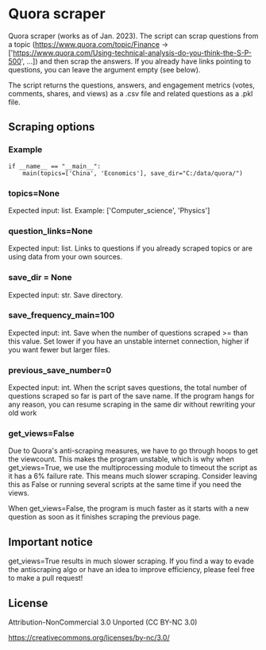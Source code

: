 # Quora scraper

Quora scraper (works as of Jan. 2023). The script can scrap questions from a topic (https://www.quora.com/topic/Finance -> ['https://www.quora.com/Using-technical-analysis-do-you-think-the-S-P-500', ...]) and then scrap the answers. If you already have links pointing to questions, you can leave the argument empty (see below).

The script returns the questions, answers, and engagement metrics (votes, comments, shares, and views) as a .csv file and related questions as a .pkl file. 

## Scraping options

### Example

```
if __name__ == "__main__":
    main(topics=['China', 'Economics'], save_dir="C:/data/quora/")
```

### topics=None 

Expected input: list. Example: ['Computer_science', 'Physics']

### question_links=None 
Expected input: list. Links to questions if you already scraped topics or are using data from your own sources.

### save_dir = None
Expected input: str. Save directory.

### save_frequency_main=100 
Expected input: int. Save when the number of questions scraped >= than this value. Set lower if you have an unstable internet connection, higher if you want fewer but larger files.


### previous_save_number=0
Expected input: int. When the script saves questions, the total number of questions scraped so far is part of the save name. If the program hangs for any reason, you can resume scraping in the same dir without rewriting your old work

### get_views=False

Due to Quora's anti-scraping measures, we have to go through hoops to get the viewcount. This makes the program unstable, which is why when get_views=True, we use the multiprocessing module to timeout the script as it has a 6% failure rate. This means much slower scraping. Consider leaving this as False or running several scripts at the same time if you need the views.

When get_views=False, the program is much faster as it starts with a new question as soon as it finishes scraping the previous page.

## Important notice
get_views=True results in much slower scraping. If you find a way to evade the antiscraping algo or have an idea to improve efficiency, please feel free to make a pull request!

## License
Attribution-NonCommercial 3.0 Unported (CC BY-NC 3.0) 

https://creativecommons.org/licenses/by-nc/3.0/
